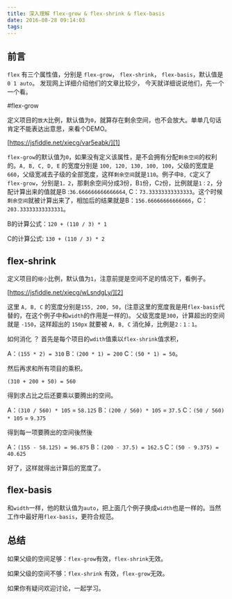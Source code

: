 ```yaml
---
title: 深入理解 flex-grow & flex-shrink & flex-basis
date: 2016-08-28 09:14:03
tags:
---
```


## 前言

`flex` 有三个属性值，分别是 `flex-grow`， `flex-shrink`， `flex-basis`，默认值是 `0 1 auto`。 发现网上详细介绍他们的文章比较少， 今天就详细说说他们，先一个一个看。

#flex-grow

定义项目的`放大`比例，默认值为`0`，就算存在剩余空间，也不会放大。单单几句话肯定不能表达出意思，来看个DEMO。

[https://jsfiddle.net/xiecg/var5eabk/][1]


`flex-grow`的默认值为`0`，如果没有定义该属性，是不会拥有分配`剩余空间`的权利的。`A, B, C, D, E` 的宽度分别是 `100, 120, 130, 100, 100`，父级的宽度是`660`，父级宽减去子级的全部宽度，这样`剩余空间`就是`110`。例子中`B, C`定义了`flex-grow`，分别是`1，2`，那剩余空间分成3份，B`1`份，C`2`份，比例就是`1：2`，分配计算出来的值就是B :`36.666666666666664`, C：`73.33333333333333`。这个时候`剩余空间`就被计算出来了，相加后的结果就是B：`156.66666666666666`，C：`203.33333333333331`。

B的计算公式：`120 + (110 / 3) * 1`

C的计算公式: `130 + (110 / 3) * 2`

## flex-shrink

定义项目的`缩小`比例，默认值为`1`，注意前提是空间不足的情况下，看例子。

[https://jsfiddle.net/xiecg/wLsndgLy/][2]


  [1]: https://jsfiddle.net/xiecg/var5eabk/
  [2]: https://jsfiddle.net/xiecg/wLsndgLy/


这里 `A, B, C` 的宽度分别是`155, 200, 50`，(注意这里的宽度我是用`flex-basis`代替的，在这个例子中和`width`的作用是一样的)。 父级宽度是`300`，计算超出的空间就是 `-150`，这样超出的 `150px` 就要被 `A, B, C` 消化掉，比例是`2：1：1`。

如何消化 ？ 首先是每个项目的`wdith`值乘以`flex-shrink`值求积，

A：`(155 * 2) = 310`
B：`(200 * 1) = 200`
C：`(50 * 1) = 50`。

然后再求和所有项目的乘积。

`(310 + 200 + 50) = 560`

得到求占比之后还要乘以要腾出的空间。

A：`(310 / 560) * 105` = `58.125`
B：`(200 / 560) * 105` = `37.5`
C：`(50 / 560) * 105` = `9.375`

得到每一项要腾出的空间後然後

A：`(155 - 58.125) = 96.875`
B：`(200 - 37.5) = 162.5`
C：`(50 - 9.375) = 40.625`

好了，这样就得出计算后的宽度了。

## flex-basis

和`width`一样，他的默认值为`auto`，把上面几个例子换成`width`也是一样的。当然工作中最好用`flex-basis`，更符合规范。

## 总结

如果父级的空间足够：`flex-grow`有效，`flex-shrink`无效。

如果父级的空间不够：`flex-shrink` 有效，`flex-grow`无效。

如果你有疑问欢迎讨论，一起学习。

